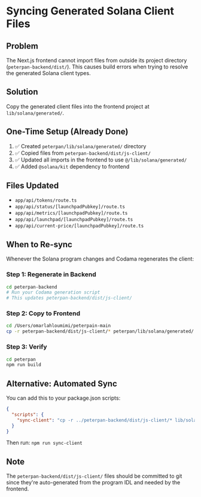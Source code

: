 # Syncing Generated Solana Client Files

## Problem
The Next.js frontend cannot import files from outside its project directory (`peterpan-backend/dist/`). This causes build errors when trying to resolve the generated Solana client types.

## Solution
Copy the generated client files into the frontend project at `lib/solana/generated/`.

## One-Time Setup (Already Done)
1. ✅ Created `peterpan/lib/solana/generated/` directory
2. ✅ Copied files from `peterpan-backend/dist/js-client/`
3. ✅ Updated all imports in the frontend to use `@/lib/solana/generated/`
4. ✅ Added `@solana/kit` dependency to frontend

## Files Updated
- `app/api/tokens/route.ts`
- `app/api/status/[launchpadPubkey]/route.ts`
- `app/api/metrics/[launchpadPubkey]/route.ts`
- `app/api/launchpad/[launchpadPubkey]/route.ts`
- `app/api/current-price/[launchpadPubkey]/route.ts`

## When to Re-sync

Whenever the Solana program changes and Codama regenerates the client:

### Step 1: Regenerate in Backend
```bash
cd peterpan-backend
# Run your Codama generation script
# This updates peterpan-backend/dist/js-client/
```

### Step 2: Copy to Frontend
```bash
cd /Users/omarlahloumimi/peterpain-main
cp -r peterpan-backend/dist/js-client/* peterpan/lib/solana/generated/
```

### Step 3: Verify
```bash
cd peterpan
npm run build
```

## Alternative: Automated Sync

You can add this to your package.json scripts:

```json
{
  "scripts": {
    "sync-client": "cp -r ../peterpan-backend/dist/js-client/* lib/solana/generated/"
  }
}
```

Then run: `npm run sync-client`

## Note
The `peterpan-backend/dist/js-client/` files should be committed to git since they're auto-generated from the program IDL and needed by the frontend.

